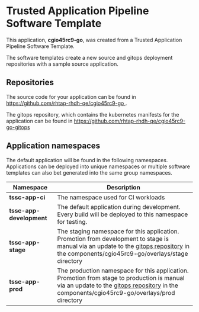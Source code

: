 # Trusted Application Pipeline Software Template

This application, **cgio45rc9-go**, was created from a Trusted Application Pipeline Software Template.

The software templates create a new source and gitops deployment repositories with a sample source application. 

## Repositories

The source code for your application can be found in [https://github.com/rhtap-rhdh-qe/cgio45rc9-go ](https://github.com/rhtap-rhdh-qe/cgio45rc9-go ).
 
The gitops repository, which contains the kubernetes manifests for the application can be found in 
[https://github.com/rhtap-rhdh-qe/cgio45rc9-go-gitops ](https://github.com/rhtap-rhdh-qe/cgio45rc9-go-gitops ) 

## Application namespaces 

The default application will be found in the following namespaces. Applications can be deployed into unique namespaces or multiple software templates can also bet generated into the same group namespaces.  

|  Namespace   |  Description   |  
| -------- | -------- |
| **tssc-app-ci** | The namespace used for CI workloads |
| **tssc-app-development** | The default application during development. Every build will be deployed to this namespace for testing. |
| **tssc-app-stage** | The staging namespace for this application. Promotion from development to stage is manual via an update to the [gitops repository](https://github.com/rhtap-rhdh-qe/cgio45rc9-go-gitops ) in the components/cgio45rc9-go/overlays/stage directory |
| **tssc-app-prod** | The production namespace for this application. Promotion from stage to production is manual via an update to the [gitops repository](https://github.com/rhtap-rhdh-qe/cgio45rc9-go-gitops ) in the components/cgio45rc9-go/overlays/prod directory |